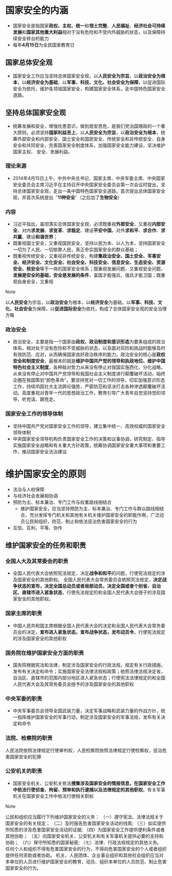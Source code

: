 # 国家安全的内涵
- 国家安全是指国家**政权、主权、统一**和**领土完整**、**人民福祉**、**经济社会可持续发展**和**国家其他重大利益**相对于没有危险和不受内外威胁的状态，以及保障持续安全转台的能力
- 每年**4月15日**为全民国家教育日
## 国家总体安全观
- 国家安全工作应当坚持总体国家安全观，以**人民安全为宗旨**，以**政治安全为根本**，以**经济安全为基础**，以**军事、科技、文化、社会安全为保障**，以促进国际安全为依托，维护各领域国家安全，构建国家安全体系，走中国特色国家安全道路。
## 坚持总体国家安全观
- 统筹发展和安全，增强忧患意识，做到居安思危，是我们党治国理政的一个重大原则。必须坚持**国家利益至上**，以**人民安全为宗旨**，以**政治安全为根本**，统筹外部安全和内部安全、国士安全和国民安全、传统安全和非传统安全、自身安全和共同安全，完善国家安全制度体系，加强国家安全能力建设，坚决维护国家主权、 安全、发展利益。
### 理论来源
- ﻿2014年4月15日上午，中共中央总书记、国家主席、中央军委主席、中央国家安全委员会主席习近平在主持召开中央国家安全委员会第一次会议时提出，坚持总体国家安全观，走出一条中国特色国家安全道路。首次提出总体国家安全观，并首次系统提出〝**11种安全**〞（之后加了**生物安全**）
### 内容
- 习近平指出，虽彻落实总体国家安全观，必须既重视**外部安全**，又重视**内部安全**，对内**求发展**、**求变革**、**求稳定**、建设**平安中国**，对外**求和平**、**求合作**、**求共赢**、建设**和谐世界**；
- ﻿既重视国士安全，又重视国民安全，坚持以民为本、以人为本，坚持国家安全一切为了人民、一切依靠人民，真正夯实国家安全的群众基础；
- ﻿既重视传统安全，又重视非传统安全，构建**集政治安全、国土安全、军事安全、经济安全、文化安全、社会安全、科技安全、信息安全、生态安全、资源安全、核安全**等于一体的国家安全体系；既重视发展问题，又重视安全问题，**发展是安全的基础，安全是发展的条件**，富国才能强兵，强兵才能卫国；既重视自身安全，又重视
> [!note]
> 以**人民安全**为宗旨，以**政治安全**为根本，以**经济安全**为基础，以**军事、科技、文化、社会安全**为保障，以**促进国际安全**为依托，构成了总体国家安全观的安全治理方略
### 政治安全
- 政治安全，主要是指一个国家由**政权、政治制度和意识形态**为要素组成的政治体系，相对处于没有危险和不受威胁的状态，以及面对风险和挑战时能够及时有效防范、应对，从而确保国家良好政治秩序的能力。政治安全的核心是**政权安全和制度安全**，最根本的就是**维护中国共产觉的领导和执政地位、维护中国特色社会主义制度**。各种敌对势力从来没有停止对我国实施西化、分化战略，从来没有停止对中国共产党领导和我国社会主义制度进行颠覆破坏活动，始终企圈在我国策划“颜色革命〞。要坚持党对一切工作的领导，切实加强意识形态工作，持续巩固壮大主流舆论强势，严密防范和坚决打击各种渗透颠覆破坏活动。高度重视对青年一代的思想政治工作，教育引导广大青年自觉坚持觉的领导，听党话、跟党走。
### 国家安全工作的领导体制
- 坚持中国共产党对国家安全工作的领导，建立集中统一、高效权威的国家安全领导体制
- 中央国家安全领导机构负责国家安全工作的决策和议事协调，研究制定、指导实施国家安全战略和有关重大方针政策，统筹协调国家安全重大事项和重要工作，推动国家安全法治建设
# 维护国家安全的原则
- 法治与人权保障
- 与经济社会发展相协调
- 预防为主、标本兼治、专门工作与权重路线相结合
    - 维护国家安全，应当坚持预防为主、标本兼治、专门工作与群众路线相结合，充分发挥专门机关和其他有关机关维护国家安全的职能作用，广泛动员公民和组织，防范、制止和依法惩治危害国家安全的行为
- 互信、互利、平等、协作
## 维护国家安全的任务和职责
### 全国人大及其常委会的职责
- 全国人民代表大会依照宪法规定，决定**战争和和平**的问题，行使宪法规定的涉及国家安全的其他职权。 全国人民代表大会常务委员会依照究法规定，**决定战争状态的宣布，决定全国总动员或者局部动员，决定全国或者个别省、自治区、直辖市进入紧急状态**，行使先法规定的和全国人民代表大会授子的涉及国家安全的其他职权。
### 国家主席的职责
- 中国人民共和国主席根据全国人民代表大会的决定和全国人民代表大会常务委员会的决定，**宣布进入紧急状态，宣布战争状态，发布动员令**，行使宪法规定的涉及国家安全的其他职权
### 国务院在维护国家安全方面的职责
- 国务院根据宪法和法律，制定涉及国家安全的行政法规，规定有关行政措施，发布有关决定和命令；实施国家安全法律法规和政策；依照法律法规决定省，自治区、直辖市的范围内部分地区进入紧急状态；行使宪法法律规定的和全国人民代表大会及其常务委员会授予的涉及国家安全的其他职权
### 中央军委的职责
- 中央军事委员会领导全国武装力量，决定军事战略和武装力量的作战方针，统一指挥维护国家安全的军事行动，制定涉及国家安全的军事法规，发布有关决定和命令
### 法院、检察院的职责
人民法院依照法律规定行使审判权，人民检察院依照法律规定行使检察权，惩治危害国家安全的犯罪
### 公安机关的职责
- 国家安全机关、公安机关依法**搜集涉及国家安全的情报信息，在国家安全工作中依法行使侦查、拘留、预审和执行逮捕以及法律规定的其他职权**。有关军事机关在国家安全工作中依法行使相关职权
> [!note]
> 公民和组织应当履行下列维护国家安全的义务：
>     （一）遵守宪法、法律法规关于国家安全的有关规定；
>     （二）及时报告危害国家安全活动的线索;
>     （三）如实提供所知悉的涉及危害国家安全活动的证据;
>     （四）为国家安全工作提供便利条件或者其他协助；
>     （五）向国家安全机关、公安机关和有关军事机关提供必要的支持和协助；
>     （六）保守所知悉的国家秘密;
>     （七）法律、行政法规规定的其他义务。
>  任何个人和组织不得有危害国家安全的行为，不得向危害国家安全的个人或者组织提供任何资助或者协助。
>  机关、人民团体、企业事业组织和其他社会组织应当对本单位的人员进行维护国家安全的教育，动员、组织本单位的人员防范、制止危害国家安全的行为。


